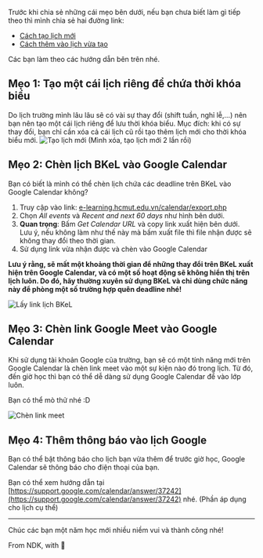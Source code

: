 <script>
  import { base } from '$app/paths';
</script>

<div class="prose dark:prose-light mx-auto px-2 sm:px-0">

Trước khi chia sẻ những cái mẹo bên dưới, nếu bạn chưa biết làm gì tiếp theo thì mình chia sẻ hai đường link:
- [Cách tạo lịch mới](https://support.google.com/calendar/answer/37095)
- [Cách thêm vào lịch vừa tạo](https://support.google.com/calendar/answer/37118)

Các bạn làm theo các hướng dẫn bên trên nhé.

## Mẹo 1: Tạo một cái lịch riêng để chứa thời khóa biểu

Do lịch trường mình lâu lâu sẽ có vài sự thay đổi (shift tuần, nghỉ lễ,...) nên bạn nên tạo một cái lịch riêng để lưu thời khóa biểu. Mục đích: khi có sự thay đổi, bạn chỉ cần xóa cả cái lịch cũ rồi tạo thêm lịch mới cho thời khóa biểu mới.
![Tạo lịch mới]({base}/new-calendar.png)
(Mình xóa, tạo lịch mới 2 lần rồi)

## Mẹo 2: Chèn lịch BKeL vào Google Calendar

Bạn có biết là mình có thể chèn lịch chứa các deadline trên BKeL vào Google Calendar không?

1. Truy cập vào link: [e-learning.hcmut.edu.vn/calendar/export.php](https://e-learning.hcmut.edu.vn/calendar/export.php)
2. Chọn *All events* và *Recent and next 60 days* như hình bên dưới.
3. **Quan trọng**: Bấm *Get Calendar URL* và copy link xuất hiện bên dưới.  
Lưu ý, nếu không làm như thế này mà bấm xuất file thì file nhận được sẽ không thay đổi theo thời gian.
4. Sử dụng link vừa nhận được và chèn vào Google Calendar

**Lưu ý rằng, sẽ mất một khoảng thời gian để những thay đổi trên BKeL xuất hiện trên Google Calendar, và có một số hoạt động sẽ không hiển thị trên lịch luôn. Do đó, hãy thường xuyên sử dụng BKeL và chỉ dùng chức năng này để phòng một số trường hợp quên deadline nhé!**

![Lấy link lịch BKeL]({base}/get-calendar-url.png)

## Mẹo 3: Chèn link Google Meet vào Google Calendar

Khi sử dụng tài khoản Google của trường, bạn sẽ có một tính năng mới trên Google Calendar là chèn link meet vào một sự kiện nào đó trong lịch. Từ đó, đến giờ học thì bạn có thể dễ dàng sử dụng Google Calendar để vào lớp luôn.

Bạn có thể mò thử nhé :D

![Chèn link meet]({base}/meet-link.png)

## Mẹo 4: Thêm thông báo vào lịch Google

Bạn có thể bật thông báo cho lịch bạn vừa thêm để trước giờ học, Google Calendar sẽ thông báo cho điện thoại của bạn.

Bạn có thể xem hướng dẫn tại [https://support.google.com/calendar/answer/37242](https://support.google.com/calendar/answer/37242) nhé. (Phần áp dụng cho lịch cụ thể)

---

Chúc các bạn một năm học mới nhiều niềm vui và thành công nhé!

From NDK, with 💖

</div>